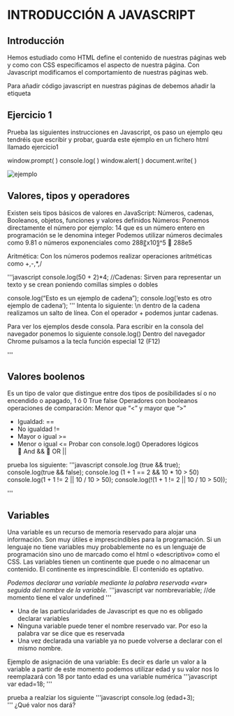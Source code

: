 # INTRODUCCIÓN A JAVASCRIPT

Introducción
---
Hemos estudiado como HTML define el contenido de nuestras páginas web y como con CSS especificamos el aspecto de nuestra página.
Con Javascript modificamos el comportamiento de nuestras páginas web.

Para añadir código javascript en nuestras páginas de debemos añadir la etiqueta <script> </script>


Ejercicio 1
---

Prueba las siguientes instrucciones en Javascript, os paso un ejemplo qeu tendréis que escribir y probar, guarda este ejemplo en un fichero html llamado
ejercicio1

window.prompt( )
console.log( )
window.alert( )
document.write( )

![ejemplo](https://francescricart.com/wp-content/uploads/2018/01/comandos-elementales-javascript.png "ejemplo1")

Valores, tipos y operadores
---
Existen seis tipos básicos de valores en JavaScript:
	Números, cadenas, Booleanos, objetos, funciones y valores definidos
Números: Ponemos directamente el número por ejemplo: 14 que es un número entero en programación se le denomina integer 
Podemos utilizar números decimales como 9.81 o números exponenciales como 288〖x10〗^5  288e5

Aritmética: Con los números podemos realizar operaciones aritméticas como +,-,*,/

'''javascript
console.log(50 + 2)*4;
//Cadenas: Sirven para representar un texto y se crean poniendo comillas simples o dobles

console.log(“Esto es un ejemplo de cadena”);
console.log(‘esto es otro ejemplo de cadena’);
'''
Intenta lo siguiente:
\n dentro de la cadena realizamos un salto de línea.
Con el operador + podemos juntar cadenas.

Para ver los ejemplos desde consola.
Para escribir en la consola del navegador ponemos lo siguiente console.log()
Dentro del navegador Chrome pulsamos a la tecla función especial 12 (F12)


'''

Valores boolenos
---

Es un tipo de valor que distingue entre dos tipos de posibilidades sí o no encendido o apagado, 1 ó 0
True false
Operadores con booleanos 
operaciones de comparación:
Menor que “<” y  mayor que “>” 

*	Igualdad: ==
*	No igualdad !=
*	Mayor o igual >=
*	Menor o igual <=
 Probar con console.log()
Operadores lógicos	
	And && 
	OR ||

prueba los siguiente:
'''javascript
console.log (true && true);
console.log(true && false);
console.log (1 + 1 == 2 && 10 * 10 > 50)
console.log(1 + 1 != 2 || 10 / 10 > 50);
console.log(!(1 + 1 != 2 || 10 / 10 > 50)); 

'''


Variables
---

Una variable es un recurso de memoria reservado para alojar una información. Son muy útiles e imprescindibles para la programación. Si un lenguaje no tiene variables muy probablemente no es un lenguaje de programación sino uno de marcado como el html o «descriptivo» como el CSS.
Las variables tienen un continente que puede o no almacenar un contenido. El continente es imprescindible. El contenido es optativo.

*Podemos declarar una variable mediante la palabra reservada «var» seguida del nombre de la variable.*
'''javascript
var nombrevariable; //de momento tiene el valor undefined
'''

* Una de las particularidades de Javascript es que no es obligado declarar variables
* Ninguna variable puede tener el nombre reservado var. Por eso la palabra var se dice que es reservada
* Una vez declarada una variable ya no puede volverse a declarar con el mismo nombre. 

Ejemplo de asignación de una variable: Es decir es darle un valor a la variable
a partir de este momento podemos utilizar edad y su valor nos lo reemplazará con 18 por tanto edad es una variable numérica 
'''javascript
var edad=18;
'''

prueba a realziar los siguiente
'''javascript
console.log (edad+3);  
'''
¿Qué valor nos dará?

